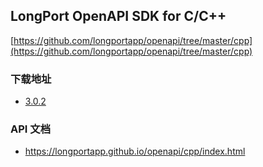 ## LongPort OpenAPI SDK for C/C++

[https://github.com/longportapp/openapi/tree/master/cpp](https://github.com/longportapp/openapi/tree/master/cpp)

### 下载地址

- [3.0.2](https://static.lbctrl.com/openapi-sdk/openapi-cpp-sdk-3.0.2.tar.gz)

### API 文档

- https://longportapp.github.io/openapi/cpp/index.html
